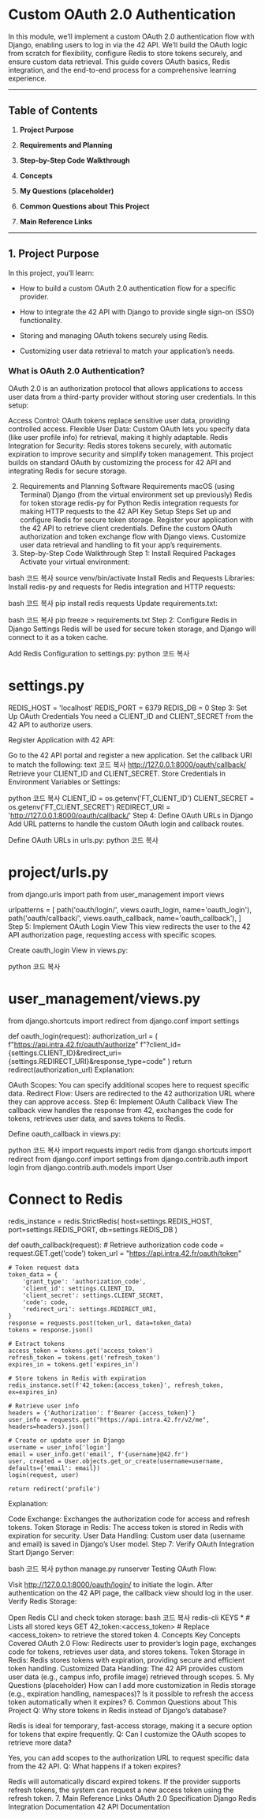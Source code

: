 # Custom OAuth 2.0 Authentication

In this module, we’ll implement a custom OAuth 2.0 authentication flow with Django, enabling users to log in via the 42 API. We’ll build the OAuth logic from scratch for flexibility, configure Redis to store tokens securely, and ensure custom data retrieval. This guide covers OAuth basics, Redis integration, and the end-to-end process for a comprehensive learning experience.

---

## Table of Contents

1. **Project Purpose**

2. **Requirements and Planning**

3. **Step-by-Step Code Walkthrough**

4. **Concepts**

5. **My Questions (placeholder)**

6. **Common Questions about This Project**

7. **Main Reference Links**

---

## 1. Project Purpose

In this project, you’ll learn:

- How to build a custom OAuth 2.0 authentication flow for a specific provider.

- How to integrate the 42 API with Django to provide single sign-on (SSO) functionality.

- Storing and managing OAuth tokens securely using Redis.

- Customizing user data retrieval to match your application’s needs.

### What is OAuth 2.0 Authentication?

OAuth 2.0 is an authorization protocol that allows applications to access user data from a third-party provider without storing user credentials. In this setup:

Access Control: OAuth tokens replace sensitive user data, providing controlled access.
Flexible User Data: Custom OAuth lets you specify data (like user profile info) for retrieval, making it highly adaptable.
Redis Integration for Security: Redis stores tokens securely, with automatic expiration to improve security and simplify token management.
This project builds on standard OAuth by customizing the process for 42 API and integrating Redis for secure storage.

2. Requirements and Planning
Software Requirements
macOS (using Terminal)
Django (from the virtual environment set up previously)
Redis for token storage
redis-py for Python Redis integration
requests for making HTTP requests to the 42 API
Key Setup Steps
Set up and configure Redis for secure token storage.
Register your application with the 42 API to retrieve client credentials.
Define the custom OAuth authorization and token exchange flow with Django views.
Customize user data retrieval and handling to fit your app’s requirements.
3. Step-by-Step Code Walkthrough
Step 1: Install Required Packages
Activate your virtual environment:

bash
코드 복사
source venv/bin/activate
Install Redis and Requests Libraries: Install redis-py and requests for Redis integration and HTTP requests:

bash
코드 복사
pip install redis requests
Update requirements.txt:

bash
코드 복사
pip freeze > requirements.txt
Step 2: Configure Redis in Django Settings
Redis will be used for secure token storage, and Django will connect to it as a token cache.

Add Redis Configuration to settings.py:
python
코드 복사
# settings.py
REDIS_HOST = 'localhost'
REDIS_PORT = 6379
REDIS_DB = 0
Step 3: Set Up OAuth Credentials
You need a CLIENT_ID and CLIENT_SECRET from the 42 API to authorize users.

Register Application with 42 API:

Go to the 42 API portal and register a new application.
Set the callback URI to match the following:
text
코드 복사
http://127.0.0.1:8000/oauth/callback/
Retrieve your CLIENT_ID and CLIENT_SECRET.
Store Credentials in Environment Variables or Settings:

python
코드 복사
CLIENT_ID = os.getenv('FT_CLIENT_ID')
CLIENT_SECRET = os.getenv('FT_CLIENT_SECRET')
REDIRECT_URI = 'http://127.0.0.1:8000/oauth/callback/'
Step 4: Define OAuth URLs in Django
Add URL patterns to handle the custom OAuth login and callback routes.

Define OAuth URLs in urls.py:
python
코드 복사
# project/urls.py
from django.urls import path
from user_management import views

urlpatterns = [
    path('oauth/login/', views.oauth_login, name='oauth_login'),
    path('oauth/callback/', views.oauth_callback, name='oauth_callback'),
]
Step 5: Implement OAuth Login View
This view redirects the user to the 42 API authorization page, requesting access with specific scopes.

Create oauth_login View in views.py:

python
코드 복사
# user_management/views.py
from django.shortcuts import redirect
from django.conf import settings

def oauth_login(request):
    authorization_url = (
        f"https://api.intra.42.fr/oauth/authorize"
        f"?client_id={settings.CLIENT_ID}&redirect_uri={settings.REDIRECT_URI}&response_type=code"
    )
    return redirect(authorization_url)
Explanation:

OAuth Scopes: You can specify additional scopes here to request specific data.
Redirect Flow: Users are redirected to the 42 authorization URL where they can approve access.
Step 6: Implement OAuth Callback View
The callback view handles the response from 42, exchanges the code for tokens, retrieves user data, and saves tokens to Redis.

Define oauth_callback in views.py:

python
코드 복사
import requests
import redis
from django.shortcuts import redirect
from django.conf import settings
from django.contrib.auth import login
from django.contrib.auth.models import User

# Connect to Redis
redis_instance = redis.StrictRedis(
    host=settings.REDIS_HOST, port=settings.REDIS_PORT, db=settings.REDIS_DB
)

def oauth_callback(request):
    # Retrieve authorization code
    code = request.GET.get('code')
    token_url = "https://api.intra.42.fr/oauth/token"
    
    # Token request data
    token_data = {
        'grant_type': 'authorization_code',
        'client_id': settings.CLIENT_ID,
        'client_secret': settings.CLIENT_SECRET,
        'code': code,
        'redirect_uri': settings.REDIRECT_URI,
    }
    response = requests.post(token_url, data=token_data)
    tokens = response.json()
    
    # Extract tokens
    access_token = tokens.get('access_token')
    refresh_token = tokens.get('refresh_token')
    expires_in = tokens.get('expires_in')

    # Store tokens in Redis with expiration
    redis_instance.set(f'42_token:{access_token}', refresh_token, ex=expires_in)

    # Retrieve user info
    headers = {'Authorization': f'Bearer {access_token}'}
    user_info = requests.get("https://api.intra.42.fr/v2/me", headers=headers).json()
    
    # Create or update user in Django
    username = user_info['login']
    email = user_info.get('email', f'{username}@42.fr')
    user, created = User.objects.get_or_create(username=username, defaults={'email': email})
    login(request, user)
    
    return redirect('profile')
Explanation:

Code Exchange: Exchanges the authorization code for access and refresh tokens.
Token Storage in Redis: The access token is stored in Redis with expiration for security.
User Data Handling: Custom user data (username and email) is saved in Django’s User model.
Step 7: Verify OAuth Integration
Start Django Server:

bash
코드 복사
python manage.py runserver
Testing OAuth Flow:

Visit http://127.0.0.1:8000/oauth/login/ to initiate the login.
After authentication on the 42 API page, the callback view should log in the user.
Verify Redis Storage:

Open Redis CLI and check token storage:
bash
코드 복사
redis-cli
KEYS *  # Lists all stored keys
GET 42_token:<access_token>  # Replace <access_token> to retrieve the stored token
4. Concepts
Key Concepts Covered
OAuth 2.0 Flow: Redirects user to provider’s login page, exchanges code for tokens, retrieves user data, and stores tokens.
Token Storage in Redis: Redis stores tokens with expiration, providing secure and efficient token handling.
Customized Data Handling: The 42 API provides custom user data (e.g., campus info, profile image) retrieved through scopes.
5. My Questions (placeholder)
How can I add more customization in Redis storage (e.g., expiration handling, namespaces)?
Is it possible to refresh the access token automatically when it expires?
6. Common Questions about This Project
Q: Why store tokens in Redis instead of Django’s database?

Redis is ideal for temporary, fast-access storage, making it a secure option for tokens that expire frequently.
Q: Can I customize the OAuth scopes to retrieve more data?

Yes, you can add scopes to the authorization URL to request specific data from the 42 API.
Q: What happens if a token expires?

Redis will automatically discard expired tokens. If the provider supports refresh tokens, the system can request a new access token using the refresh token.
7. Main Reference Links
OAuth 2.0 Specification
Django Redis Integration Documentation
42 API Documentation